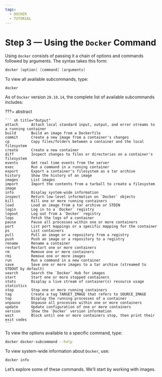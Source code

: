 ```yaml
---
tags:
  - DOCKER
  - TUTORIAL
---
```


# Step 3 — Using the `Docker` Command

Using `docker` consists of passing it a chain of options and commands followed by arguments. The syntax takes this form:

``` s
docker [option] [command] [arguments]
```

To view all available subcommands, type:

``` shell
docker
```

As of `Docker` version `20.10.14`, the complete list of available subcommands includes:

???+ abstract

    ``` sh title="Output"
    attach      Attach local standard input, output, and error streams to a running container
    build       Build an image from a Dockerfile
    commit      Create a new image from a container's changes
    cp          Copy files/folders between a container and the local filesystem
    create      Create a new container
    diff        Inspect changes to files or directories on a container's filesystem
    events      Get real time events from the server
    exec        Run a command in a running container
    export      Export a container's filesystem as a tar archive
    history     Show the history of an image
    images      List images
    import      Import the contents from a tarball to create a filesystem image
    info        Display system-wide information
    inspect     Return low-level information on `Docker` objects
    kill        Kill one or more running containers
    load        Load an image from a tar archive or STDIN
    login       Log in to a `Docker` registry
    logout      Log out from a `Docker` registry
    logs        Fetch the logs of a container
    pause       Pause all processes within one or more containers
    port        List port mappings or a specific mapping for the container
    ps          List containers
    pull        Pull an image or a repository from a registry
    push        Push an image or a repository to a registry
    rename      Rename a container
    restart     Restart one or more containers
    rm          Remove one or more containers
    rmi         Remove one or more images
    run         Run a command in a new container
    save        Save one or more images to a tar archive (streamed to STDOUT by default)
    search      Search the `Docker` Hub for images
    start       Start one or more stopped containers
    stats       Display a live stream of container(s) resource usage statistics
    stop        Stop one or more running containers
    tag         Create a tag TARGET_IMAGE that refers to SOURCE_IMAGE
    top         Display the running processes of a container
    unpause     Unpause all processes within one or more containers
    update      Update configuration of one or more containers
    version     Show the `Docker` version information
    wait        Block until one or more containers stop, then print their exit codes
    ```

To view the options available to a specific command, type:

``` sh
docker docker-subcommand --help
```

To view system-wide information about `Docker`, use:

```sh
docker info
```

Let’s explore some of these commands. We’ll start by working with images.
